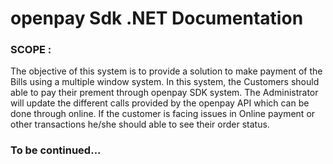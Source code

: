# openpay Sdk .NET Documentation

### SCOPE : 
The objective of this system is to provide a solution to make payment of the Bills using a multiple window system. In this system, the Customers should able to pay their prement through openpay SDK system. The Administrator will update the different calls provided by the openpay API which can be done through online. If the customer is facing issues in Online payment or other transactions he/she should able to see their order status.

###	To be continued...
     
